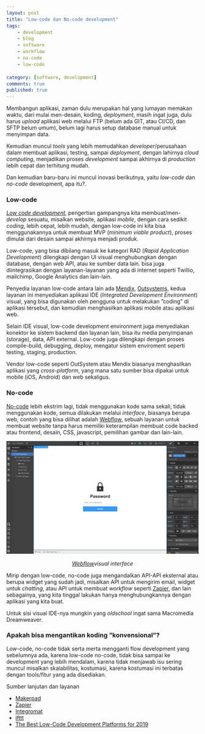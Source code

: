 ```yaml
---
layout: post
title: "Low-code dan No-code development"
tags: 
    - development
    - blog
    - software
    - workflow
    - no-code
    - low-code

category: [software, development]
comments: true
published: true
---
```


Membangun aplikasi, zaman dulu merupakan hal yang lumayan memakan waktu, dari mulai men-desain, koding, *deployment*, masih ingat juga, dulu harus *upload* aplikasi web melalui FTP (belum ada GIT, atau CI/CD, dan SFTP belum umum), belum lagi harus setup database manual untuk menyimpan data.

Kemudian muncul *tools* yang lebih memudahkan *developer*/perusahaan dalam membuat aplikasi, testing, sampai *deployment*, dengan lahirnya *cloud computing*, menjadikan proses *development* sampai akhirnya di *production* lebih cepat dan terhitung mudah.

Dan kemudian baru-baru ini muncul inovasi berikutnya, yaitu *low-code* dan *no-code* development, apa itu?.

<!--more-->

### Low-code
[*Low code development*](https://en.wikipedia.org/wiki/Low-code_development_platform), pengertian gampangnya kita membuat/men-*develop* sesuatu, misalkan website, aplikasi *mobile*, dengan cara sedikit *coding*, lebih cepat, lebih mudah, dengan low-code ini kita bisa menggunakannya untuk membuat MVP (*minimum viable product*), proses dimulai dari desain sampai akhirnya menjadi produk.

Low-code, yang bisa dibilang masuk ke kategori RAD (*Rapid Application Development*) dilengkapi dengan UI visual menghubungkan dengan database, dengan web API, atau ke sumber data lain. bisa juga diintegrasikan dengan layanan-layanan yang ada di internet seperti Twillio, mailchimp, Google Analytics dan lain-lain.

Penyedia layanan low-code antara lain ada [Mendix](https://www.mendix.com/), [Outsystems](https://www.outsystems.com/), kedua layanan ini menyediakan aplikasi IDE (*Integrated Development Environment*) visual, yang bisa digunakan oleh pengguna untuk melakukan ”coding” di aplikasi tersebut, dan kemudian menghasilkan aplikasi mobile atau aplikasi web.

Selain IDE visual, low-code development environment juga menyediakan konektor ke sistem backend dan  layanan lain, bisa itu media penyimpanan (storage), data, API external. Low-code juga dilengkapi dengan proses compile-build, debugging, deploy, mengatur sistem enviroment seperti testing, staging, production.

Vendor low-code seperti OutSystem atau Mendix biasanya menghasilkan aplikasi yang *cross-platform*, yang mana satu sumber bisa dipakai untuk mobile (iOS, Android) dan web sekaligus.

### No-code
[No-code](https://en.wikipedia.org/wiki/No-code_development_platform) lebih ekstrim lagi, tidak menggunakan kode sama sekali, tidak menggunakan kode, semua dilakukan melalui *interface*, biasanya berupa web, contoh yang bisa dilihat adalah [Webflow](https://webflow.com/), sebuah layanan untuk membuat website tanpa harus memiliki keterampilan membuat code backed atau frontend, desain, CSS, javascript, pemilihan gambar dan lain-lain.

![](/images/posts/webflow.png)
<p><center><em><a href="https://webflow.com/">Webflow</a>visual interface</em></center></p>


Mirip dengan low-code, no-code juga mengandalkan API-API eksternal atau berupa widget yang sudah jadi, misalkan API untuk mengirim email, widget untuk *chatting*, atau API untuk membuat *workflow* seperti [Zapier]((https://zapier.com/)), dan lain sebagainya, yang kita tinggal lakukan hanya menghubungkannya dengan aplikasi yang kita buat.

Untuk sisi visual IDE-nya mungkin yang *oldschool* ingat sama Macromedia Dreamweaver.

### Apakah bisa mengantikan koding ”konvensional”?
Low-code, no-code tidak serta merta mengganti flow development yang sebelumnya ada, karena low-code no-code, tidak bisa sampai ke development yang lebih mendalam, karena tidak menjawab isu sering muncul misalkan skalabilitas, kostumasi, karena kostumasi ini terbatas dengan tools/fitur yang ada disediakan.

Sumber lanjutan dan layanan 
- [Makerpad](https://www.makerpad.co/)
- [Zapier](https://zapier.com/)
- [Integromat](https://www.integromat.com/)
- [ifttt](https://ifttt.com/)
- [The Best Low-Code Development Platforms for 2019](https://www.pcmag.com/roundup/353252/the-best-low-code-development-platforms)
